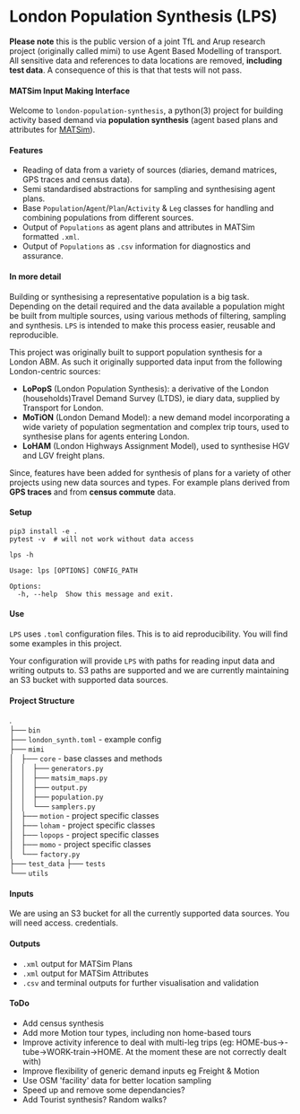 # London Population Synthesis (LPS)

**Please note** this is the public version of a joint TfL and Arup research project (originally called mimi) to use Agent Based Modelling of transport. All sensitive data and references to data locations are removed, **including test data**. A consequence of this is that that tests will not pass.

#### MATSim Input Making Interface

Welcome to `london-population-synthesis`, a python(3) project for building activity based demand via **population 
synthesis** (agent based plans and 
attributes for [MATSim](https://matsim.org)).

#### Features

* Reading of data from a variety of sources (diaries, demand matrices, GPS traces and census 
data).
* Semi standardised abstractions for sampling and synthesising agent plans.
* Base `Population`/`Agent`/`Plan`/`Activity` & `Leg` classes for handling and combining 
populations from different sources.
* Output of `Populations` as agent plans and attributes in MATSim formatted `.xml`.
* Output of `Populations` as `.csv` information for diagnostics and assurance.

#### In more detail

Building or synthesising a representative population is a big task. Depending on the detail 
required and the data available a population might be built from multiple sources, using various 
methods of filtering, sampling and synthesis. `LPS` is intended to make this process easier, 
reusable and reproducible.

This project was originally built to support population synthesis for a London ABM. As such it originally
 supported data input from the following London-centric sources:

* **LoPopS** (London Population Synthesis): a derivative of the London (households)Travel Demand 
Survey (LTDS), ie diary data, supplied by Transport for London.
* **MoTiON** (London Demand Model): a new demand model incorporating a wide variety of population 
segmentation and complex trip tours, used to synthesise plans for agents entering London.
* **LoHAM** (London Highways Assignment Model), used to synthesise HGV and LGV freight plans.

Since, features have been added for synthesis of plans for a variety of other projects using new 
data sources and types. For example plans derived from **GPS traces** and from **census commute** data.

#### Setup

```
pip3 install -e .
pytest -v  # will not work without data access

lps -h

Usage: lps [OPTIONS] CONFIG_PATH

Options:
  -h, --help  Show this message and exit.
```

#### Use

`LPS` uses `.toml` configuration files. This is to aid reproducibility. You will find some 
examples in this project.

Your configuration will provide `LPS` with paths for reading input data and writing outputs to. 
S3 paths are supported and we are currently maintaining an S3 bucket with supported data sources.

#### Project Structure
.  
├── `bin`  
├── `london_synth.toml` - example config  
├── `mimi`  
│   ├── `core` - base classes and methods  
│   │   ├── `generators.py`  
│   │   ├── `matsim_maps.py`  
│   │   ├── `output.py`  
│   │   ├── `population.py`  
│   │   └── `samplers.py`  
│   ├── `motion` - project specific classes  
│   ├── `loham` - project specific classes  
│   ├── `lopops` - project specific classes  
│   ├── `momo` - project specific classes  
│   └── `factory.py`  
├── `test_data`
├── `tests`  
└── `utils`  

#### Inputs

We are using an S3 bucket for all the currently supported data sources. You will need access.
credentials.
	    
#### Outputs

* `.xml` output for MATSim Plans
* `.xml` output for MATSim Attributes
* `.csv` and terminal outputs for further visualisation and validation

#### ToDo

* Add census synthesis
* Add more Motion tour types, including non home-based tours
* Improve activity inference to deal with multi-leg trips (eg: HOME-bus->-tube->WORK-train->HOME. At the moment these are not correctly dealt with)
* Improve flexibility of generic demand inputs eg Freight & Motion
* Use OSM 'facility' data for better location sampling
* Speed up and remove some dependancies?
* Add Tourist synthesis? Random walks?
